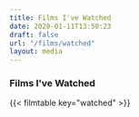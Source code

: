 ```yaml
---
title: Films I've Watched
date: 2020-01-11T13:50:23
draft: false
url: "/films/watched"
layout: media
---
```


### Films I've Watched

{{< filmtable key="watched" >}}
